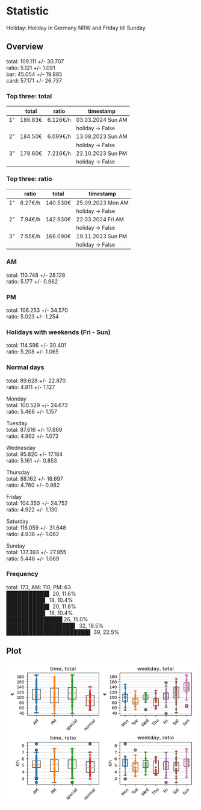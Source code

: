 # Statistic  
Holiday: Holiday in Germany NRW and Friday till Sunday  
## Overview  
total: 109.111 +/- 30.707  
ratio:   5.121 +/-  1.091  
bar:    45.054 +/- 19.885  
card:   57.171 +/- 26.737  
  
  
### Top three: total  
&nbsp;|total|ratio|timestamp
---|---|---|---
1"|186.83€|6.126€/h|03.03.2024 Sun AM
&nbsp;|&nbsp;|&nbsp;|holiday -> False
2"|184.50€|6.099€/h|13.08.2023 Sun AM
&nbsp;|&nbsp;|&nbsp;|holiday -> False
3"|178.60€|7.216€/h|22.10.2023 Sun PM
&nbsp;|&nbsp;|&nbsp;|holiday -> False
  
  
### Top three: ratio  
&nbsp;|ratio|total|timestamp
---|---|---|---
1"| 8.27€/h|140.530€|25.09.2023 Mon AM
&nbsp;|&nbsp;|&nbsp;|holiday -> False
2"| 7.94€/h|142.930€|22.03.2024 Fri AM
&nbsp;|&nbsp;|&nbsp;|holiday -> False
3"| 7.55€/h|166.090€|19.11.2023 Sun PM
&nbsp;|&nbsp;|&nbsp;|holiday -> False
  
  
### AM  
total: 110.748 +/- 28.128  
ratio:   5.177 +/-  0.982  
  
### PM  
total: 106.253 +/- 34.570  
ratio:   5.023 +/-  1.254  
  
  
### Holidays with weekends (Fri - Sun)  
total: 114.596 +/- 30.401  
ratio:   5.208 +/-  1.065  
  
### Normal days  
total:  89.628 +/- 22.870  
ratio:   4.811 +/-  1.127  
  
  
Monday  
total: 100.529 +/- 24.673  
ratio:   5.466 +/-  1.157  
  
Tuesday  
total:  87.616 +/- 17.869  
ratio:   4.962 +/-  1.072  
  
Wednesday  
total:  95.820 +/- 17.184  
ratio:   5.161 +/-  0.853  
  
Thursday  
total:  88.162 +/- 18.697  
ratio:   4.760 +/-  0.982  
  
Friday  
total: 104.350 +/- 24.752  
ratio:   4.922 +/-  1.130  
  
Saturday  
total: 116.059 +/- 31.648  
ratio:   4.938 +/-  1.082  
  
Sunday  
total: 137.393 +/- 27.955  
ratio:   5.446 +/-  1.069  
  
  
### Frequency  
total: 173, AM: 110, PM: 63  
███████████▌ 20, 11.6%  
██████████▍ 18, 10.4%  
███████████▌ 20, 11.6%  
██████████▍ 18, 10.4%  
███████████████ 26, 15.0%  
██████████████████▍ 32, 18.5%  
██████████████████████▌ 39, 22.5%  
  
  
## Plot  
![Image](harvest.png)
